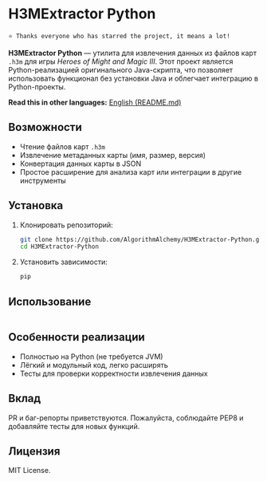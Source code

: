 # H3MExtractor Python

`⭐️ Thanks everyone who has starred the project, it means a lot!`

**H3MExtractor Python** — утилита для извлечения данных из файлов карт `.h3m` для игры *Heroes of Might and Magic III*. Этот проект является Python-реализацией оригинального Java-скрипта, что позволяет использовать функционал без установки Java и облегчает интеграцию в Python-проекты.

**Read this in other languages:** [English (README.md)](README.md)

## Возможности

* Чтение файлов карт `.h3m`
* Извлечение метаданных карты (имя, размер, версия)
* Конвертация данных карты в JSON
* Простое расширение для анализа карт или интеграции в другие инструменты

## Установка

1. Клонировать репозиторий:

   ```bash
   git clone https://github.com/AlgorithmAlchemy/H3MExtractor-Python.git
   cd H3MExtractor-Python
   ```

2. Установить зависимости:

   ```bash
   pip
   ```

## Использование

```python

```

## Особенности реализации

* Полностью на Python (не требуется JVM)
* Лёгкий и модульный код, легко расширять
* Тесты для проверки корректности извлечения данных

## Вклад

PR и баг-репорты приветствуются. Пожалуйста, соблюдайте PEP8 и добавляйте тесты для новых функций.

## Лицензия

MIT License.


